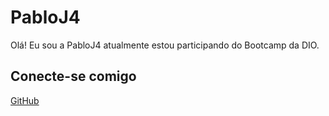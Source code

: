 # PabloJ4
Olá! Eu sou a PabloJ4 atualmente estou participando do Bootcamp da DIO.

## Conecte-se comigo
[GitHub](https://github.com/PabloJ4)